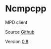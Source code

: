 # Ncmpcpp

MPD client

Source [Github](https://github.com/arybczak/ncmpcpp)

Version [0.8](https://github.com/arybczak/ncmpcpp/releases/tag/0.8)
